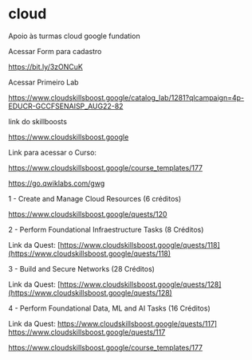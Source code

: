 # cloud
Apoio às turmas cloud google fundation


Acessar Form para cadastro

https://bit.ly/3zONCuK



Acessar Primeiro Lab

https://www.cloudskillsboost.google/catalog_lab/1281?qlcampaign=4p-EDUCR-GCCFSENAISP_AUG22-82


link do skillboosts

https://www.cloudskillsboost.google



Link para acessar o Curso:

https://www.cloudskillsboost.google/course_templates/177

https://go.qwiklabs.com/gwg



1 - Create and Manage Cloud Resources (6 créditos)

https://www.cloudskillsboost.google/quests/120


2 - Perform Foundational Infraestructure Tasks (8 Créditos)

Link da Quest: [https://www.cloudskillsboost.google/quests/118](https://www.cloudskillsboost.google/quests/118)



3 - Build and Secure Networks (28 Créditos)

Link da Quest: [https://www.cloudskillsboost.google/quests/128](https://www.cloudskillsboost.google/quests/128)



4 -  Perform Foundational Data, ML and AI Tasks (16 Créditos)

Link da Quest: 
https://www.cloudskillsboost.google/quests/117]
https://www.cloudskillsboost.google/quests/117

https://www.cloudskillsboost.google/course_templates/177

